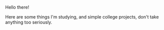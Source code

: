 Hello there!

Here are some things I'm studying, and simple college projects, don't take anything too seriously.